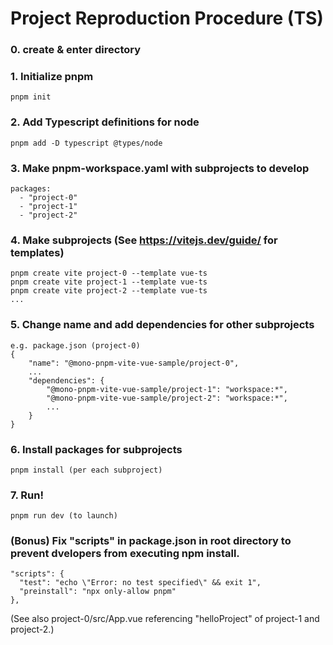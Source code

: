 # **Project Reproduction Procedure (TS)**
  
### 0. create & enter directory

### 1. Initialize pnpm
  
```pnpm init```

### 2. Add Typescript definitions for node
  
```pnpm add -D typescript @types/node```

### 3. Make pnpm-workspace.yaml with subprojects to develop
  
```
packages:
  - "project-0"
  - "project-1"
  - "project-2"
```
  
### 4. Make subprojects (See https://vitejs.dev/guide/ for templates)
  
```
pnpm create vite project-0 --template vue-ts
pnpm create vite project-1 --template vue-ts
pnpm create vite project-2 --template vue-ts
...
```

### 5. Change name and add dependencies for other subprojects

```
e.g. package.json (project-0)
{
    "name": "@mono-pnpm-vite-vue-sample/project-0",
    ...
    "dependencies": {
        "@mono-pnpm-vite-vue-sample/project-1": "workspace:*",
        "@mono-pnpm-vite-vue-sample/project-2": "workspace:*",
        ...
    }
}
```

### 6. Install packages for subprojects
  
```pnpm install (per each subproject)```


### 7. Run!
  
```pnpm run dev (to launch)```



### (Bonus) Fix "scripts" in package.json in root directory to prevent dvelopers from executing npm install.

  ```
"scripts": {
    "test": "echo \"Error: no test specified\" && exit 1",
    "preinstall": "npx only-allow pnpm"
  },

  ```
(See also project-0/src/App.vue referencing "helloProject" of project-1 and project-2.)
